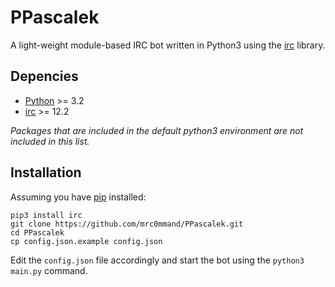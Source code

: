 # PPascalek

A light-weight module-based IRC bot written in Python3 using the [irc](https://bitbucket.org/jaraco/irc/) library.

## Depencies
* [Python](https://www.python.org/) >= 3.2
* [irc](https://bitbucket.org/jaraco/irc/) >= 12.2

_Packages that are included in the default python3 environment are not included in this list._

## Installation
Assuming you have [pip](https://pypi.python.org/pypi/pip) installed:
```
pip3 install irc
git clone https://github.com/mrc0mmand/PPascalek.git
cd PPascalek
cp config.json.example config.json
```
Edit the `config.json` file accordingly and start the bot using the `python3 main.py` command.



